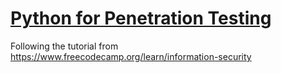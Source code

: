 # [Python for Penetration Testing](https://www.freecodecamp.org/learn/information-security/#python-for-penetration-testing)
Following the tutorial from https://www.freecodecamp.org/learn/information-security